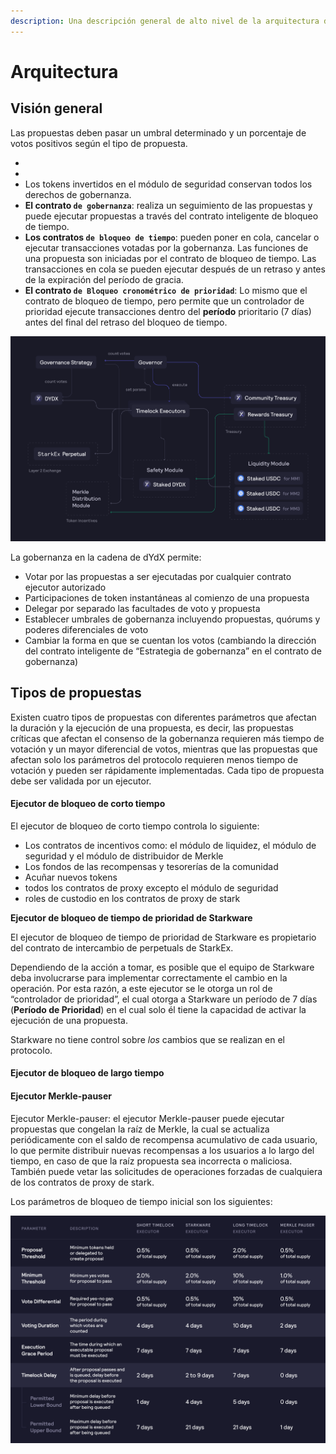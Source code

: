 ```yaml
---
description: Una descripción general de alto nivel de la arquitectura de gobernanza.
---
```


# Arquitectura

## Visión general



Las propuestas deben pasar un umbral determinado y un porcentaje de votos positivos según el tipo de propuesta.





*
*
* Los tokens invertidos en el módulo de seguridad conservan todos los derechos de gobernanza.
* **El contrato `de gobernanza`**: realiza un seguimiento de las propuestas y puede ejecutar propuestas a través del contrato inteligente de bloqueo de tiempo.
* **Los contratos `de bloqueo de tiempo`**: pueden poner en cola, cancelar o ejecutar transacciones votadas por la gobernanza. Las funciones de una propuesta son iniciadas por el contrato de bloqueo de tiempo. Las transacciones en cola se pueden ejecutar después de un retraso y antes de la expiración del período de gracia.
* **El contrato `de Bloqueo cronométrico de prioridad`**: Lo mismo que el contrato de bloqueo de tiempo, pero permite que un controlador de prioridad ejecute transacciones dentro del **período** prioritario (7 días) antes del final del retraso del bloqueo de tiempo.

![Arquitectura de contratos inteligente](../.gitbook/assets/1-smart-contract-architectue.png)

La gobernanza en la cadena de dYdX permite:

* Votar por las propuestas a ser ejecutadas por cualquier contrato ejecutor autorizado
* Participaciones de token instantáneas al comienzo de una propuesta
* Delegar por separado las facultades de voto y propuesta
* Establecer umbrales de gobernanza incluyendo propuestas, quórums y poderes diferenciales de voto
* Cambiar la forma en que se cuentan los votos (cambiando la dirección del contrato inteligente de “Estrategia de gobernanza” en el contrato de gobernanza)

## Tipos de propuestas

Existen cuatro tipos de propuestas con diferentes parámetros que afectan la duración y la ejecución de una propuesta, es decir, las propuestas críticas que afectan el consenso de la gobernanza requieren más tiempo de votación y un mayor diferencial de votos, mientras que las propuestas que afectan solo los parámetros del protocolo requieren menos tiempo de votación y pueden ser rápidamente implementadas. Cada tipo de propuesta debe ser validada por un ejecutor.

#### **Ejecutor de bloqueo de corto tiempo**

El ejecutor de bloqueo de corto tiempo controla lo siguiente:

* Los contratos de incentivos como: el módulo de liquidez, el módulo de seguridad y el módulo de distribuidor de Merkle
* Los fondos de las recompensas y tesorerías de la comunidad
* Acuñar nuevos tokens
* todos los contratos de proxy excepto el módulo de seguridad
* roles de custodio en los contratos de proxy de stark

**Ejecutor de bloqueo de tiempo de prioridad de Starkware**

El ejecutor de bloqueo de tiempo de prioridad de Starkware es propietario del contrato de intercambio de perpetuals de StarkEx.

Dependiendo de la acción a tomar, es posible que el equipo de Starkware deba involucrarse para implementar correctamente el cambio en la operación. Por esta razón, a este ejecutor se le otorga un rol de “controlador de prioridad”, el cual otorga a Starkware un período de 7 días (**Período de Prioridad**) en el cual solo él tiene la capacidad de activar la ejecución de una propuesta.

Starkware no tiene control sobre _los_ cambios que se realizan en el protocolo.

#### **Ejecutor de bloqueo de largo tiempo**



#### **Ejecutor Merkle-pauser**

Ejecutor Merkle-pauser: el ejecutor Merkle-pauser puede ejecutar propuestas que congelan la raíz de Merkle, la cual se actualiza periódicamente con el saldo de recompensa acumulativo de cada usuario, lo que permite distribuir nuevas recompensas a los usuarios a lo largo del tiempo, en caso de que la raíz propuesta sea incorrecta o maliciosa. También puede vetar las solicitudes de operaciones forzadas de cualquiera de los contratos de proxy de stark.

Los parámetros de bloqueo de tiempo inicial son los siguientes:

![Parámetros de bloqueo de tiempo inicial](../.gitbook/assets/1-initial-timelock-parameters.png)
